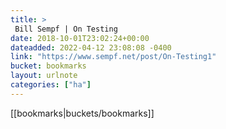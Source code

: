 ```yaml
---
title: > 
 Bill Sempf | On Testing
date: 2018-10-01T23:02:24+00:00
dateadded: 2022-04-12 23:08:08 -0400
link: "https://www.sempf.net/post/On-Testing1"
bucket: bookmarks
layout: urlnote
categories: ["ha"]
--- 
```

 <!-- end excerpt --> 
 [[bookmarks|buckets/bookmarks]]
